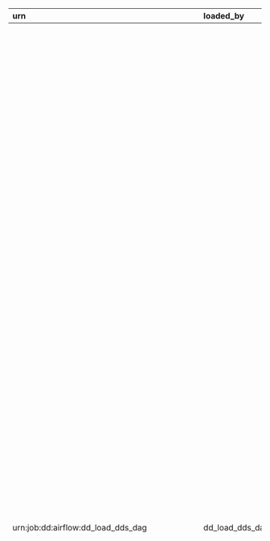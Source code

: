 | urn                                              | loaded_by       | entity_name                   | entity_type   | entity_name_short   | info                                                                      | search_data                                                                    | codes                                                                                                                                                                                                                                                                                                                                                                                                                                                                                                                                                                                                                                                                                                                                                                                                                                                                                                                                                                                                                                                                                                                                                                                                                                                                                                                                                                                                                                                                                                                                                                                                                                                                                                                                                                                                                                                                                                                                                                                                                                                                                                                                                                                                                                                                                                                                                                                                                                                                                                                                                                                                                                                                                                                                                                                                                                                                                                                                                                                                                                                                                                                                                                                                                                                                                                                                                                                                                                                                                                                                                                                                                                                                                                                                                                                                                                                                                                                                                                                                                                                                                                                                                                                                                                                                                                                                                                                                                                                                                                                                                                                                                                                                                                                                                                                                                                                                                                                                                                                                                                                                                                                                                                                                                                                                                                                                                                                                                                                                                                                                                                                                                                                                                                                                                                                                                                                                                                                                                                                                                                                                                                                                                                                                                                                                                                                                                                                                                                                                                                                                                                                                                                                                                                                                                                                                                                                                                                                                                                                                                                                                                                                                                                                                                                                                                                                                                                                                                                                                                                                                                                                                                                                                                                                                                                                                                                                                                                                                                                                                                                                                                                                                                                                                                                                                                                                                                                                                                                                                                                                                                                                                                                                                                                                                                                                                                                                                                                                                                                                                                                                                                                                                                                                                                                                                                                                                                                                                                                                                                                                                                                                                                                                                                                                                                                                                                                                                                                                                                                                                                                                                                                                                                                                                                                                                                                                                                                                                                                                                                                                                                                                                                                                                                                                                                                                                                                                                                                                                                                                                                                                                                                                                                                                                                                                                                                                                                                                                                                                                                                                                                                                                                                                                                                                                                                                                                                                                                                                                                                                                                                                                                                                                                                                                                                                                                                                                                                                                                                                                                                                                                                                                                                                                                                                                                                                                                                                                                                                                                                                                                                                                                                                                                                                                                                                                                                                                                                                                                                                                                                                                                                                                                                                                                                                                                                                                                                                                                                                                                                                                                                                                                                                                                                                                                                                                                                                                                                                                                                                                                                                                                                                                                                                                                                                                                                                                                                                                                                                                                                                                                                                                                                                                                                                                                                                                                                                                                                                                                                                                                                                                                                                                                                                                                                                                                                                                                                                                                                                                                                                                                                                                                                                                                                                                                                                                                                                                                                                                                                                                                                                                                                                                                                                                                                                                                                                                                                                                                                                                                                                                                                                                                                                                                                                                                                                                                                                                                                                                                                                                                                                                                                                                                                                                                                                                                                                                                                                                                                                                                                                                                                                                                                                                                                                                                                                                                                                                                                                                                                                                                                                                                                                                                                                                                                                                                                                                                                                                                                                                                                                                                                                                                                                                                                                                                                                                                                                                                                                                                                                                                                                                                                                                                                                                                                                                                                                                                                                                                                                                                   | grid   | json_data                                                                                                                                                                                                                                                                                                                                                                                                                                                                                                                                                                                                                                                                                                                                                                                                                                                                                                                                                                                                                                                                                                                                                                                                                                                                                                                                                                                                         | json_system                                                       | json_data_ui   | htmls   | links   | notifications   | tables   | tags   |
|:-------------------------------------------------|:----------------|:------------------------------|:--------------|:--------------------|:--------------------------------------------------------------------------|:-------------------------------------------------------------------------------|:--------------------------------------------------------------------------------------------------------------------------------------------------------------------------------------------------------------------------------------------------------------------------------------------------------------------------------------------------------------------------------------------------------------------------------------------------------------------------------------------------------------------------------------------------------------------------------------------------------------------------------------------------------------------------------------------------------------------------------------------------------------------------------------------------------------------------------------------------------------------------------------------------------------------------------------------------------------------------------------------------------------------------------------------------------------------------------------------------------------------------------------------------------------------------------------------------------------------------------------------------------------------------------------------------------------------------------------------------------------------------------------------------------------------------------------------------------------------------------------------------------------------------------------------------------------------------------------------------------------------------------------------------------------------------------------------------------------------------------------------------------------------------------------------------------------------------------------------------------------------------------------------------------------------------------------------------------------------------------------------------------------------------------------------------------------------------------------------------------------------------------------------------------------------------------------------------------------------------------------------------------------------------------------------------------------------------------------------------------------------------------------------------------------------------------------------------------------------------------------------------------------------------------------------------------------------------------------------------------------------------------------------------------------------------------------------------------------------------------------------------------------------------------------------------------------------------------------------------------------------------------------------------------------------------------------------------------------------------------------------------------------------------------------------------------------------------------------------------------------------------------------------------------------------------------------------------------------------------------------------------------------------------------------------------------------------------------------------------------------------------------------------------------------------------------------------------------------------------------------------------------------------------------------------------------------------------------------------------------------------------------------------------------------------------------------------------------------------------------------------------------------------------------------------------------------------------------------------------------------------------------------------------------------------------------------------------------------------------------------------------------------------------------------------------------------------------------------------------------------------------------------------------------------------------------------------------------------------------------------------------------------------------------------------------------------------------------------------------------------------------------------------------------------------------------------------------------------------------------------------------------------------------------------------------------------------------------------------------------------------------------------------------------------------------------------------------------------------------------------------------------------------------------------------------------------------------------------------------------------------------------------------------------------------------------------------------------------------------------------------------------------------------------------------------------------------------------------------------------------------------------------------------------------------------------------------------------------------------------------------------------------------------------------------------------------------------------------------------------------------------------------------------------------------------------------------------------------------------------------------------------------------------------------------------------------------------------------------------------------------------------------------------------------------------------------------------------------------------------------------------------------------------------------------------------------------------------------------------------------------------------------------------------------------------------------------------------------------------------------------------------------------------------------------------------------------------------------------------------------------------------------------------------------------------------------------------------------------------------------------------------------------------------------------------------------------------------------------------------------------------------------------------------------------------------------------------------------------------------------------------------------------------------------------------------------------------------------------------------------------------------------------------------------------------------------------------------------------------------------------------------------------------------------------------------------------------------------------------------------------------------------------------------------------------------------------------------------------------------------------------------------------------------------------------------------------------------------------------------------------------------------------------------------------------------------------------------------------------------------------------------------------------------------------------------------------------------------------------------------------------------------------------------------------------------------------------------------------------------------------------------------------------------------------------------------------------------------------------------------------------------------------------------------------------------------------------------------------------------------------------------------------------------------------------------------------------------------------------------------------------------------------------------------------------------------------------------------------------------------------------------------------------------------------------------------------------------------------------------------------------------------------------------------------------------------------------------------------------------------------------------------------------------------------------------------------------------------------------------------------------------------------------------------------------------------------------------------------------------------------------------------------------------------------------------------------------------------------------------------------------------------------------------------------------------------------------------------------------------------------------------------------------------------------------------------------------------------------------------------------------------------------------------------------------------------------------------------------------------------------------------------------------------------------------------------------------------------------------------------------------------------------------------------------------------------------------------------------------------------------------------------------------------------------------------------------------------------------------------------------------------------------------------------------------------------------------------------------------------------------------------------------------------------------------------------------------------------------------------------------------------------------------------------------------------------------------------------------------------------------------------------------------------------------------------------------------------------------------------------------------------------------------------------------------------------------------------------------------------------------------------------------------------------------------------------------------------------------------------------------------------------------------------------------------------------------------------------------------------------------------------------------------------------------------------------------------------------------------------------------------------------------------------------------------------------------------------------------------------------------------------------------------------------------------------------------------------------------------------------------------------------------------------------------------------------------------------------------------------------------------------------------------------------------------------------------------------------------------------------------------------------------------------------------------------------------------------------------------------------------------------------------------------------------------------------------------------------------------------------------------------------------------------------------------------------------------------------------------------------------------------------------------------------------------------------------------------------------------------------------------------------------------------------------------------------------------------------------------------------------------------------------------------------------------------------------------------------------------------------------------------------------------------------------------------------------------------------------------------------------------------------------------------------------------------------------------------------------------------------------------------------------------------------------------------------------------------------------------------------------------------------------------------------------------------------------------------------------------------------------------------------------------------------------------------------------------------------------------------------------------------------------------------------------------------------------------------------------------------------------------------------------------------------------------------------------------------------------------------------------------------------------------------------------------------------------------------------------------------------------------------------------------------------------------------------------------------------------------------------------------------------------------------------------------------------------------------------------------------------------------------------------------------------------------------------------------------------------------------------------------------------------------------------------------------------------------------------------------------------------------------------------------------------------------------------------------------------------------------------------------------------------------------------------------------------------------------------------------------------------------------------------------------------------------------------------------------------------------------------------------------------------------------------------------------------------------------------------------------------------------------------------------------------------------------------------------------------------------------------------------------------------------------------------------------------------------------------------------------------------------------------------------------------------------------------------------------------------------------------------------------------------------------------------------------------------------------------------------------------------------------------------------------------------------------------------------------------------------------------------------------------------------------------------------------------------------------------------------------------------------------------------------------------------------------------------------------------------------------------------------------------------------------------------------------------------------------------------------------------------------------------------------------------------------------------------------------------------------------------------------------------------------------------------------------------------------------------------------------------------------------------------------------------------------------------------------------------------------------------------------------------------------------------------------------------------------------------------------------------------------------------------------------------------------------------------------------------------------------------------------------------------------------------------------------------------------------------------------------------------------------------------------------------------------------------------------------------------------------------------------------------------------------------------------------------------------------------------------------------------------------------------------------------------------------------------------------------------------------------------------------------------------------------------------------------------------------------------------------------------------------------------------------------------------------------------------------------------------------------------------------------------------------------------------------------------------------------------------------------------------------------------------------------------------------------------------------------------------------------------------------------------------------------------------------------------------------------------------------------------------------------------------------------------------------------------------------------------------------------------------------------------------------------------------------------------------------------------------------------------------------------------------------------------------------------------------------------------------------------------------------------------------------------------------------------------------------------------------------------------------------------------------------------------------------------------------------------------------------------------------------------------------------------------------------------------------------------------------------------------------------------------------------------------------------------------------------------------------------------------------------------------------------------------------------------------------------------------------------------------------------------------------------------------------------------------------------------------------------------------------------------------------------------------------------------------------------------------------------------------------------------------------------------------------------------------------------------------------------------------------------------------------------------------------------------------------------------------------------------------------------------------------------------------------------------------------------------------------------------------------------------------------------------------------------------------------------------------------------------------------------------------------------------------------------------------------------------------------------------------------------------------------------------------------------------------------------------------------------------------------------------------------------------------------------------------------------------------------------------------------------------------------------------------------------------------------------------------------------------------------------------------------------------------------------------------------------------------------------------------------------------------------------------------------------------------------------------------------------------------------------------------------------------------------------------------------------------------------------------------------------------------------------------------------------------------------------------------------------------------------------------------------------------------------------------------------------------------------------------------------------------------------------------------------------------------------------------------------------------------------------------------------------------------------------------------------------------------------------------------------------------------------------------------------------------------------------------------------------------------------------------------------------------------------------------------------------------------------------------------------------------------------------------------------------------------------------------------------------------------------------------------------------------------------------------------------------|:-------|:------------------------------------------------------------------------------------------------------------------------------------------------------------------------------------------------------------------------------------------------------------------------------------------------------------------------------------------------------------------------------------------------------------------------------------------------------------------------------------------------------------------------------------------------------------------------------------------------------------------------------------------------------------------------------------------------------------------------------------------------------------------------------------------------------------------------------------------------------------------------------------------------------------------------------------------------------------------------------------------------------------------------------------------------------------------------------------------------------------------------------------------------------------------------------------------------------------------------------------------------------------------------------------------------------------------------------------------------------------------------------------------------------------------|:------------------------------------------------------------------|:---------------|:--------|:--------|:----------------|:---------|:-------|
| urn:job:dd:airflow:dd_load_dds_dag               | dd_load_dds_dag | dd_load_dds_dag               | JOB           |                     | Loading meta information from dag to data detective entity                | urn:job:dd:airflow:dd_load_dds_dag dd_load_dds_dag                             | [{'data': 'description: Loading meta information from dag to data detective entity\nschedule_interval: 18 03 * * *\ntags:\n  - dds\ndefault_args:\n  owner: airflow\n  result_type: pickle\n  retries: 1\n  work_conn_id: s3work\n  work_type: s3\nfactory: Python\n', 'header': 'DAG main meta.yaml', 'opened': '1', 'language': 'yaml'}, {'data': 'from pathlib import Path\n\nfrom airflow.models import DagBag\nfrom pandas import DataFrame\nimport petl\n\nfrom data_detective_airflow.dag_generator import TDag\nfrom data_detective_airflow.operators import PgSingleTargetLoader, PyTransform\n\nfrom common.builders import JsonSystemBuilder, CodeBuilder\nfrom common.utilities.entity_enums import (\n    ENTITY_CORE_FIELDS, RELATION_CORE_FIELDS,\n    EntityTypes, EntityFields,\n    RelationTypes, RelationFields,\n)\nfrom common.urn import get_etl_job, get_tree_node\nfrom common.utilities.search_enums import SystemForSearch, TypeForSearch\n\n\ndef _get_file_content(filename: Path) -> str:\n    """Read file contents from Path\n\n    :param filename: Path style file_name\n    :return: contents of file in text mode\n    """\n    with filename.open(mode=\'r+t\', encoding=\'utf-8\') as file:\n        return file.read()\n\n\ndef _get_code_files(path: str, code_type: str, exclude_files: list = None) -> list[dict]:\n    """Get contents of DAG code files\n\n    :param path: str name of absolute path to get code files\n    :param code_type: str suffix for code files (like *.py, *.sql, *.yaml)\n    :param exclude_files: list of relative path to exclude files\n    :return: list of dict [{\'name\': \'relative path to file name\n                            \'type\': \'suffix from code_type\'\n                            \'data\': \'contents of file in text mode\':}]\n    """\n    pathname = Path(path)\n    if not exclude_files:\n        exclude_files = []\n\n    result = [{\'name\': str(code_file.relative_to(pathname)),\n               \'type\': code_type,\n               \'data\': _get_file_content(code_file)}\n              for code_file in pathname.glob(f\'**/*.{code_type}\')\n              if code_file not in [pathname / ex_file for ex_file in exclude_files]]\n\n    return result\n\n\ndef get_list_of_dags(_context: dict) -> tuple[tuple]:\n    """Get list of dags from airflow.models DagBag\n\n    :param _context: airflow DAG task run context\n    :return: tuple_of_tuples dags metadata (\'dag_id\', \'dag_dir\', \'factory\', \'schedule_interval\', \'description\',\n                                            \'default_args\', \'tags\', \'tasks\')\n    """\n    dag_info = [\'dag_id\', \'dag_dir\', \'factory\', \'schedule_interval\', \'description\', \'default_args\', \'tags\']\n\n    dag_list = [dag_info + [\'tasks\']] + [\n        ([getattr(dag, info, None) for info in dag_info] + [[task.task_id for task in dag.tasks]])\n        for dag in DagBag().dags.values()\n    ]\n\n    return petl.wrap(dag_list).tupleoftuples()\n\n\ndef add_code_files_to_dags(_context: dict, dags: tuple[tuple]) -> tuple[tuple]:\n    """Add code file contents to dags info\n\n    :param _context: airflow DAG task run context\n    :param dags: tuple_of_tuples dags metadata (\'dag_id\', \'dag_dir\', \'factory\', \'schedule_interval\', \'description\',\n                                                \'default_args\', \'tags\', \'tasks\')\n    :return: dags + (\'meta_yaml\', \'yaml_files\', \'py_files\', \'sql_files\')\n    """\n    result = (petl.wrap(dags)\n              .addfield(\'meta_yaml\', lambda row: _get_file_content(Path(row[\'dag_dir\']) / \'meta.yaml\'))\n              .addfield(\'yaml_files\', lambda row: _get_code_files(row[\'dag_dir\'], \'yaml\', exclude_files=[\'meta.yaml\']))\n              .addfield(\'py_files\', lambda row: _get_code_files(row[\'dag_dir\'], \'py\'))\n              .addfield(\'sql_files\', lambda row: _get_code_files(row[\'dag_dir\'], \'sql\'))\n              )\n\n    return result.tupleoftuples()\n\n\ndef transform_dag_to_entity(_context: dict, dags: tuple[tuple]) -> DataFrame:\n    """Transform DAGs metadata to dds entity table format\n\n    :param _context: airflow DAG task run context\n    :param dags: dags metadata (\'dag_id\', \'dag_dir\', \'factory\', \'schedule_interval\', \'description\',\n                                \'default_args\', \'tags\', \'tasks\', \'meta_yaml\', \'yaml_files\', \'py_files\', \'sql_files\')\n    :return: [ENTITY_CORE_FIELDS] + [EntityFields.JSON_SYSTEM, EntityFields.INFO, EntityFields.CODES]\n    """\n    json_system_builder = JsonSystemBuilder(\n        system_for_search=SystemForSearch.DATA_DETECTIVE.name,\n        type_for_search=TypeForSearch.JOB.name,\n    )\n\n    meta_yaml_code_builder = CodeBuilder(header=\'DAG main meta.yaml\', opened=True, language=\'yaml\')\n    dag_code_builder = CodeBuilder(opened=False)\n\n    result = (petl.wrap(dags)\n              .addfield(EntityFields.URN, lambda row: get_etl_job(\'dd\', \'airflow\', row[\'dag_id\']))\n              .addfield(EntityFields.ENTITY_NAME, lambda row: row[\'dag_id\'])\n              .addfield(EntityFields.ENTITY_NAME_SHORT, None)\n              .addfield(EntityFields.ENTITY_TYPE, EntityTypes.JOB)\n              .addfield(EntityFields.JSON_SYSTEM, json_system_builder())\n              .addfield(EntityFields.SEARCH_DATA,\n                        lambda row: f"{row[EntityFields.URN]} {row[EntityFields.ENTITY_NAME]}")\n              .addfield(EntityFields.JSON_DATA, lambda row: dict(factory=row[\'factory\'],\n                                                                 default_args=row[\'default_args\'],\n                                                                 schedule_interval=row[\'schedule_interval\'],\n                                                                 tasks=row[\'tasks\'],\n                                                                 meta_yaml=row[\'meta_yaml\'],\n                                                                 tags=row[\'tags\']))\n              .addfield(EntityFields.CODES,\n                        lambda row: (\n                            [meta_yaml_code_builder(data=row[\'meta_yaml\'])] +\n                            [dag_code_builder(header=code[\'name\'], language=code[\'type\'], data=code[\'data\'])\n                             for code in row[\'yaml_files\']] +\n                            [dag_code_builder(header=code[\'name\'], language=code[\'type\'], data=code[\'data\'])\n                             for code in row[\'py_files\']] +\n                            [dag_code_builder(header=code[\'name\'], language=code[\'type\'], data=code[\'data\'])\n                             for code in row[\'sql_files\']]\n                        )\n                        )\n              .rename(\'description\', EntityFields.INFO)\n              .rename(\'tags\', EntityFields.TAGS)\n              # TAGS removed because of bag in dd-airflow JSON_FIELDS, need to add after dd-airflow release\n              .cut(list(ENTITY_CORE_FIELDS) + [EntityFields.JSON_SYSTEM, EntityFields.INFO, EntityFields.CODES])\n              .distinct(key=EntityFields.URN)\n              )\n\n    return result.todataframe()\n\n\ndef link_root_node_to_dag(_context: dict, dags: DataFrame) -> DataFrame:\n    """Link dags to root tree node urn:tree_node:root:etl_dags\n\n    :param _context: airflow DAG task run context\n    :param dags: [ENTITY_CORE_FIELDS] + [EntityFields.JSON_SYSTEM, EntityFields.INFO, EntityFields.CODES]]\n    :return: DataFrame RELATION_CORE_FIELDS\n    """\n    result = (petl.fromdataframe(dags)\n              .cut([EntityFields.URN])\n              .addfield(RelationFields.SOURCE, lambda row: get_tree_node([\'ETL DAGS\']))\n              .rename(EntityFields.URN, RelationFields.DESTINATION)\n              .addfield(RelationFields.TYPE, RelationTypes.Contains)\n              .addfield(RelationFields.ATTRIBUTE, None)\n              .cut(list(RELATION_CORE_FIELDS))\n              .distinct()\n              )\n    return result.todataframe()\n\n\ndef fill_dag(t_dag: TDag):\n\n    PyTransform(\n        task_id=\'get_list_of_dags\',\n        description=\'Get list of DAGs from airflow DagBag\',\n        transformer_callable=get_list_of_dags,\n        dag=t_dag,\n    )\n\n    PyTransform(\n        task_id=\'add_code_files_to_dags\',\n        description=\'Add code file contents to dags info\',\n        source=[\'get_list_of_dags\'],\n        transformer_callable=add_code_files_to_dags,\n        dag=t_dag,\n    )\n\n    PyTransform(\n        task_id=\'transform_dag_to_entity\',\n        description=\'Transform dags metadata to dds.entity\',\n        source=[\'add_code_files_to_dags\'],\n        transformer_callable=transform_dag_to_entity,\n        dag=t_dag,\n    )\n\n    PyTransform(\n        task_id=\'link_root_node_to_dag\',\n        description=\'Link dags to root tree node\',\n        transformer_callable=link_root_node_to_dag,\n        source=[\'transform_dag_to_entity\'],\n        dag=t_dag\n    )\n\n    PgSingleTargetLoader.upload_dds_entity(dag=t_dag, sources=[\'transform_dag_to_entity\'])\n    PgSingleTargetLoader.upload_dds_relation(dag=t_dag, sources=[\'link_root_node_to_dag\'])\n', 'header': 'code/code.py', 'opened': '0', 'language': 'py'}]                                                                                                                                                                                                                                                                                                                                                                                                                                                                                                                                                                                                                                                                                                                                                                                                                                                                                                                                                                                                                                                                                                                                                                                                                                                                                                                                                                                                                                                                                                                                                                                                                                                                                                                                                                                                                                                                                                                                                                                                                                                                                                                                                                                                                                                                                                                                                                                                                                                                                                                                                                                                                                                                                                                                                                                                                                                                                                                                                                                                                                                                                                                                                                                                                                                                                                                                                                                                                                                                                                                                                                                                                                                                                                                                                                                                                                                                                                                                                                                                                                                                                                                                                                                                                                                                                                                                                                                                                                                                                                                                                                                                                                                                                                                                                                                                                                                                                                                                                                                                                                                                                                                                                                                                                                                                                                                                                                                                                                                                                                                                                                                                                                                                                                                                                                                                                                                                                                                                                                                                                                                                                                                                                                                                                                                                                                                                                                                                                                                                                                                                                                                                                                                                                                                                                                                                                                                                                                                                                                                                                                                                                                                                                                                                                                                                                                                                                                                                                                                                                                                                                                                                                                                                                                                                                                                                                                                                                                                                                                                                                                                                                                                                                                                                                                                                                                                                                                                                                                                                                                                                                                                                                                                                                                                                                                                                                                                                                                                                                                                                                                                                                                                                                                                                                                                                                                                                                                                                                                                                                                                                                                                                                                                                                                                                                                                                                                                                                                                                                                                                                                                                                                                                                                                                                                                                                                                                     |        | {'tags': ['dds'], 'tasks': ['get_list_of_dags', 'add_code_files_to_dags', 'transform_dag_to_entity', 'link_root_node_to_dag', 'upload_dds_entity', 'upload_dds_relation'], 'factory': 'Python', 'meta_yaml': 'description: Loading meta information from dag to data detective entity\nschedule_interval: 18 03 * * *\ntags:\n  - dds\ndefault_args:\n  owner: airflow\n  result_type: pickle\n  retries: 1\n  work_conn_id: s3work\n  work_type: s3\nfactory: Python\n', 'default_args': {'owner': 'airflow', 'retries': 1, 'work_type': 's3', 'result_type': 'pickle', 'work_conn_id': 's3work'}, 'schedule_interval': '18 03 * * *'}                                                                                                                                                                                                                                                                                                                                                                                                                                                                                                                                                                                                                                                                                                                                                                           | {'type_for_search': 'Job', 'system_for_search': 'Data Detective'} |                |         |         |                 |          |        |
| urn:job:dd:airflow:dd_load_dds_pg                | dd_load_dds_dag | dd_load_dds_pg                | JOB           |                     | Loading meta information from postgres database                           | urn:job:dd:airflow:dd_load_dds_pg dd_load_dds_pg                               | [{'data': 'description: Loading meta information from postgres database\nschedule_interval: 13 03 * * *\ntags:\n  - dds\ndefault_args:\n  owner: airflow\n  result_type: pickle\n  retries: 1\n  work_conn_id: s3work\n  work_type: s3\nfactory: Python\n', 'header': 'DAG main meta.yaml', 'opened': '1', 'language': 'yaml'}, {'data': 'from pandas import DataFrame\nimport petl\n\nfrom data_detective_airflow.constants import PG_CONN_ID\nfrom data_detective_airflow.dag_generator import TDag\nfrom data_detective_airflow.operators import DBDump, PgSingleTargetLoader, PyTransform\nfrom data_detective_airflow.utils.petl_utils import appender_petl2pandas\n\nfrom common.builders import JsonSystemBuilder, TableInfoBuilder, TableInfoDescriptionType\nfrom common.urn import get_tree_node, get_schema, get_table, get_column\nfrom common.utils import get_readable_size_bytes\nfrom common.utilities.entity_enums import (\n    ENTITY_CORE_FIELDS, RELATION_CORE_FIELDS,\n    EntityTypes, EntityFields,\n    RelationTypes, RelationFields\n)\nfrom common.utilities.search_enums import CardType, SystemForSearch, TypeForSearch\n\n\ndef transform_schema_to_entity(_context: dict, schemas: DataFrame) -> tuple[tuple]:\n    """Transform schema metadata to dds entity table format\n    :param _context: airflow DAG task run context\n    :param schemas: Dataframe[\'schema_name\', \'schema_owner\', \'schema_acl\', \'schema_description\']\n    :return: petl.tables(ENTITY_CORE_FIELDS + EntityFields.TABLES, EntityFields.JSON_SYSTEM, EntityFields.INFO)\n    """\n    json_system_builder = JsonSystemBuilder(\n        system_for_search=SystemForSearch.POSTGRES.name,\n        type_for_search=TypeForSearch.SCHEMA.name,\n        card_type=CardType.SCHEMA.name,\n    )\n\n    schema_table_info_description = TableInfoDescriptionType(\n        keys={\n            \'schema_owner\': \'Owner\',\n            \'schema_acl\': \'Access privileges\',\n        },\n        header=\'General\',\n        display_headers=\'0\',\n        orientation=\'vertical\'\n    )\n    schema_table_info_builder = TableInfoBuilder(schema_table_info_description)\n\n    result = (petl.fromdataframe(schemas)\n              .addfield(EntityFields.ENTITY_TYPE, EntityTypes.SCHEMA)\n              .addfield(EntityFields.ENTITY_NAME, lambda row: row[\'schema_name\'])\n              .addfield(EntityFields.ENTITY_NAME_SHORT, None)\n              .addfield(EntityFields.URN,\n                        lambda row: get_schema(\'postgres\', \'pg\', \'airflow\', row[EntityFields.ENTITY_NAME]))\n              .rename(\'schema_description\', EntityFields.INFO)\n              .addfield(EntityFields.JSON_DATA,\n                        lambda row: dict(schema_owner=row[\'schema_owner\'], schema_acl=row[\'schema_acl\']))\n              .addfield(EntityFields.TABLES, lambda row: [schema_table_info_builder(row)])\n              .addfield(EntityFields.JSON_SYSTEM, json_system_builder())\n              .addfield(EntityFields.SEARCH_DATA,\n                        lambda row: f"{row[EntityFields.URN]} {row[EntityFields.ENTITY_NAME]}")\n              .cut(list(ENTITY_CORE_FIELDS)\n                   + [EntityFields.TABLES, EntityFields.JSON_SYSTEM, EntityFields.INFO])\n              .distinct(key=EntityFields.URN)\n              )\n    return result.tupleoftuples()\n\n\ndef transform_table_to_entity(_context: dict, tables: DataFrame) -> tuple[tuple]:\n    """Transform tables metadata to dds entity table format\n    :param _context: airflow DAG task run context\n    :param tables: Dataframe[\'schema_name\', \'table_name\', \'table_owner\', \'estimated_rows\',\n                             \'table_size\', \'full_table_size\', \'index_json\']\n    :return: petl.tables(ENTITY_CORE_FIELDS + EntityFields.TABLES, EntityFields.JSON_SYSTEM)\n    """\n    json_system_builder = JsonSystemBuilder(\n        system_for_search=SystemForSearch.POSTGRES.name,\n        type_for_search=TypeForSearch.TABLE.name,\n        card_type=CardType.TABLE.name,\n    )\n\n    table_size_description = TableInfoDescriptionType(\n        keys={\n            \'table_owner\': \'Owner\',\n            \'estimated_rows\': \'Rows\',\n            \'table_size\': \'Data size\',\n            \'full_table_size\': \'Total relation size\',\n        },\n        header=\'General\',\n        display_headers=\'0\',\n        orientation=\'vertical\',\n        serializers={\n            \'table_size\': get_readable_size_bytes,\n            \'full_table_size\': get_readable_size_bytes,\n        },\n    )\n    table_size_builder = TableInfoBuilder(table_size_description)\n\n    table_index_description = TableInfoDescriptionType(\n        keys={\n            \'name\': \'Name\',\n            \'ddl\': \'Definitions\',\n        },\n        header=\'Table indexes\',\n        display_headers=\'1\',\n        orientation=\'horizontal\'\n    )\n    table_index_builder = TableInfoBuilder(table_index_description)\n\n    table_rights_description = TableInfoDescriptionType(\n        keys={\n            \'grantee\': \'Account name\',\n            \'rights\': \'Enable privilege\',\n        },\n        header=\'Table rights\',\n        display_headers=\'1\',\n        orientation=\'horizontal\'\n    )\n    table_rights_builder = TableInfoBuilder(table_rights_description)\n\n    result = (petl.fromdataframe(tables)\n              .addfield(EntityFields.URN,\n                        lambda row: get_table(\'postgres\', \'pg\', \'airflow\', row[\'schema_name\'], row[\'table_name\']))\n              .addfield(EntityFields.ENTITY_NAME, lambda row: f"{row[\'schema_name\']}.{row[\'table_name\']}")\n              .rename(\'table_name\', EntityFields.ENTITY_NAME_SHORT)\n              .addfield(EntityFields.ENTITY_TYPE, EntityTypes.TABLE)\n              .addfield(EntityFields.SEARCH_DATA,\n                        lambda row: f"{row[EntityFields.URN]} {row[EntityFields.ENTITY_NAME]}")\n              .addfield(EntityFields.JSON_SYSTEM, json_system_builder())\n              .addfield(EntityFields.JSON_DATA,\n                        lambda row: dict(estimated_rows=row[\'estimated_rows\'],\n                                         table_size=row[\'table_size\'],\n                                         full_table_size=row[\'full_table_size\'],\n                                         index_json=row[\'index_json\'],\n                                         table_rights=row[\'table_rights\']))\n              .addfield(EntityFields.TABLES, lambda row: [table_size_builder(row),\n                                                          table_index_builder(row[\'index_json\'] or {}),\n                                                          table_rights_builder(row[\'table_rights\'] or {})])\n              .cut(list(ENTITY_CORE_FIELDS) + [EntityFields.TABLES, EntityFields.JSON_SYSTEM])\n              .distinct(key=EntityFields.URN)\n              )\n    return result.tupleoftuples()\n\n\ndef transform_column_to_entity(_context: dict, columns: DataFrame) -> tuple[tuple]:\n    """Transform tables metadata to dds entity table format\n    :param _context: airflow DAG task run context\n    :param columns: Dataframe[\'schema_name\', \'table_name\', \'column_name\', \'column_type\', \'ordinal_position\']\n    :return: petl.tables(ENTITY_CORE_FIELDS + EntityFields.TABLES, EntityFields.JSON_SYSTEM)\n    """\n    json_system_builder = JsonSystemBuilder(\n        system_for_search=SystemForSearch.POSTGRES.name,\n        type_for_search=TypeForSearch.COLUMN.name,\n    )\n\n    column_table_info_description = TableInfoDescriptionType(\n        keys={\n            \'column_type\': \'Type\',\n            \'ordinal_position\': \'Position\',\n        },\n        header=\'General\',\n        display_headers=\'0\',\n        orientation=\'vertical\'\n    )\n    column_table_info_builder = TableInfoBuilder(column_table_info_description)\n\n    result = (petl.fromdataframe(columns)\n              .addfield(EntityFields.URN,\n                        lambda row: get_column(\'postgres\', \'pg\', \'airflow\',\n                                               row[\'schema_name\'], row[\'table_name\'], row[\'column_name\']))\n              .addfield(EntityFields.ENTITY_NAME,\n                        lambda row: f"{row[\'schema_name\']}.{row[\'table_name\']}.{row[\'column_name\']}")\n              .addfield(EntityFields.ENTITY_NAME_SHORT, lambda row: row[\'column_name\'])\n              .addfield(EntityFields.ENTITY_TYPE, EntityTypes.COLUMN)\n              .addfield(EntityFields.SEARCH_DATA,\n                        lambda row: f"{row[EntityFields.URN]} {row[EntityFields.ENTITY_NAME]}")\n              .addfield(EntityFields.JSON_DATA,\n                        lambda row: dict(ordinal_position=row[\'ordinal_position\'], column_type=row[\'column_type\']))\n              .addfield(EntityFields.JSON_SYSTEM, json_system_builder())\n              .addfield(EntityFields.TABLES, lambda row: [column_table_info_builder(row)])\n              .cut(list(ENTITY_CORE_FIELDS) + [EntityFields.TABLES, EntityFields.JSON_SYSTEM])\n              .distinct(key=EntityFields.URN)\n              )\n    return result.tupleoftuples()\n\n\ndef link_schema_to_table(_context: dict, tables: DataFrame) -> tuple[tuple]:\n    """Link schemas entity to tables\n    :param _context: airflow DAG task run context\n    :param tables: Dataframe[\'schema_name\', \'table_name\', \'table_owner\', \'estimated_rows\',\n                             \'table_size\', \'full_table_size\', \'index_json\']\n    :return: RELATION_CORE_FIELDS\n    """\n    result = (petl.fromdataframe(tables)\n              .addfield(RelationFields.SOURCE,\n                        lambda row: get_schema(\'postgres\', \'pg\', \'airflow\', row[\'schema_name\']))\n              .addfield(RelationFields.DESTINATION,\n                        lambda row: get_table(\'postgres\', \'pg\', \'airflow\', row[\'schema_name\'], row[\'table_name\']))\n              .addfield(RelationFields.TYPE, RelationTypes.Contains)\n              .addfield(RelationFields.ATTRIBUTE, None)\n              .cut(list(RELATION_CORE_FIELDS))\n              .distinct()\n              )\n    return result.tupleoftuples()\n\n\ndef link_table_to_column(_context: dict, columns: DataFrame) -> tuple[tuple]:\n    """Link tables entity to columns\n    :param _context: airflow DAG task run context\n    :param columns: Dataframe[\'schema_name\', \'table_name\', \'column_name\', \'column_type\', \'ordinal_position\']\n    :return: RELATION_CORE_FIELDS\n    """\n    result = (petl.fromdataframe(columns)\n              .addfield(RelationFields.SOURCE,\n                        lambda row: get_table(\'postgres\', \'pg\', \'airflow\', row[\'schema_name\'], row[\'table_name\']))\n              .addfield(RelationFields.DESTINATION,\n                        lambda row: get_column(\'postgres\', \'pg\', \'airflow\',\n                                               row[\'schema_name\'], row[\'table_name\'], row[\'column_name\']))\n              .addfield(RelationFields.TYPE, RelationTypes.Contains)\n              .addfield(RelationFields.ATTRIBUTE, None)\n              .cut(list(RELATION_CORE_FIELDS))\n              .distinct()\n              )\n    return result.tupleoftuples()\n\n\ndef link_root_node_to_schema(_context: dict, schemas: DataFrame) -> tuple[tuple]:\n    """Link schemas to root tree node urn:tree_node:root:database\n    :param _context: airflow DAG task run context\n    :param schemas: Dataframe[\'schema_name\', \'schema_owner\', \'schema_acl\', \'schema_description\']\n    :return: RELATION_CORE_FIELDS\n    """\n    result = (petl.fromdataframe(schemas)\n              .addfield(RelationFields.SOURCE, lambda row: get_tree_node([\'Database\']))\n              .addfield(RelationFields.DESTINATION,\n                        lambda row: get_schema(\'postgres\', \'pg\', \'airflow\', row[\'schema_name\']))\n              .addfield(RelationFields.TYPE, RelationTypes.Contains)\n              .addfield(RelationFields.ATTRIBUTE, None)\n              .cut(list(RELATION_CORE_FIELDS))\n              .distinct()\n              )\n    return result.tupleoftuples()\n\n\ndef fill_dag(t_dag: TDag):\n\n    DBDump(\n        task_id=\'dump_pg_schemas\',\n        description=\'Dump schemas from pg database\',\n        conn_id=PG_CONN_ID,\n        sql=\'/code/dump_schemas.sql\',\n        dag=t_dag,\n    )\n\n    DBDump(\n        task_id=\'dump_pg_tables\',\n        description=\'Dump tables from pg database\',\n        conn_id=PG_CONN_ID,\n        sql=\'/code/dump_tables.sql\',\n        dag=t_dag,\n    )\n\n    DBDump(\n        task_id=\'dump_pg_columns\',\n        description=\'Dump columns from pg database\',\n        conn_id=PG_CONN_ID,\n        sql=\'/code/dump_columns.sql\',\n        dag=t_dag,\n    )\n\n    PyTransform(\n        task_id=\'transform_schema_to_entity\',\n        description=\'Transform schemas metadata to dds.entity\',\n        source=[\'dump_pg_schemas\'],\n        transformer_callable=transform_schema_to_entity,\n        dag=t_dag,\n    )\n\n    PyTransform(\n        task_id=\'transform_table_to_entity\',\n        description=\'Transform tables metadata to dds.entity\',\n        source=[\'dump_pg_tables\'],\n        transformer_callable=transform_table_to_entity,\n        dag=t_dag,\n    )\n\n    PyTransform(\n        task_id=\'transform_column_to_entity\',\n        description=\'Transform columns metadata to dds.entity\',\n        source=[\'dump_pg_columns\'],\n        transformer_callable=transform_column_to_entity,\n        dag=t_dag,\n    )\n\n    PyTransform(\n        task_id=\'link_schema_to_table\',\n        description=\'Link schemas to tables for dds.relation\',\n        source=[\'dump_pg_tables\'],\n        transformer_callable=link_schema_to_table,\n        dag=t_dag,\n    )\n\n    PyTransform(\n        task_id=\'link_table_to_column\',\n        description=\'Link tables to columns for dds.relation\',\n        source=[\'dump_pg_columns\'],\n        transformer_callable=link_table_to_column,\n        dag=t_dag,\n    )\n\n    PyTransform(\n        task_id=\'link_root_node_to_schema\',\n        description=\'Link schemas to root tree node\',\n        transformer_callable=link_root_node_to_schema,\n        source=[\'dump_pg_schemas\'],\n        dag=t_dag\n    )\n\n    PyTransform(\n        task_id=\'append_entities\',\n        description=\'Append entities to load in entity table\',\n        source=[\'transform_schema_to_entity\',\n                \'transform_table_to_entity\',\n                \'transform_column_to_entity\'],\n        transformer_callable=appender_petl2pandas,\n        dag=t_dag,\n    )\n\n    PyTransform(\n        task_id=\'append_relations\',\n        description=\'Append relations to load in relation table\',\n        source=[\'link_root_node_to_schema\',\n                \'link_schema_to_table\',\n                \'link_table_to_column\'],\n        transformer_callable=appender_petl2pandas,\n        dag=t_dag,\n    )\n\n    PgSingleTargetLoader.upload_dds_entity(dag=t_dag, sources=[\'append_entities\'])\n    PgSingleTargetLoader.upload_dds_relation(dag=t_dag, sources=[\'append_relations\'])\n', 'header': 'code/code.py', 'opened': '0', 'language': 'py'}, {'data': "with ns as (\n    select oid, nspname\n    from pg_namespace\n    where true\n      and nspname !~ '^pg_'\n      and nspname !~ '^wrk_dd_'\n      and nspname <> 'information_schema'\n)\nselect lower(ns.nspname)                               as schema_name,\n       lower(cl.relname)                               as table_name,\n       lower(f.attname)                                as column_name,\n       pg_catalog.format_type(f.atttypid, f.atttypmod) as column_type,\n       f.attnum                                        as ordinal_position\nfrom pg_attribute f\n         inner join pg_class cl\n                    on f.attrelid = cl.oid and cl.relkind in ('r', 'p')\n         inner join ns as ns\n                    on cl.relnamespace = ns.oid\nwhere true\n  and attnum > 0\n  and f.attisdropped is false\n;\n", 'header': 'code/dump_columns.sql', 'opened': '0', 'language': 'sql'}, {'data': "select lower(ns.nspname)                                  as schema_name,\n       pg_catalog.pg_get_userbyid(ns.nspowner)            as schema_owner,\n       pg_catalog.array_to_json(ns.nspacl)                as schema_acl,\n       pg_catalog.obj_description(ns.oid, 'pg_namespace') as schema_description\nfrom pg_namespace as ns\nwhere true\n  and ns.nspname !~ '^pg_'\n  and ns.nspname !~ '^wrk_dd_'\n  and ns.nspname <> 'information_schema'\n;\n", 'header': 'code/dump_schemas.sql', 'opened': '0', 'language': 'sql'}, {'data': "with ns as (\n    select oid, nspname\n    from pg_namespace\n    where true\n      and nspname !~ '^pg_'\n      and nspname !~ '^wrk_dd_'\n      and nspname <> 'information_schema'\n),\n     ind as (\n         select schemaname as schema_name,\n                tablename  as table_name,\n                jsonb_agg(\n                        jsonb_build_object(\n                                'name', indexname,\n                                'ddl', indexdef\n                            )\n                    )      as index_json\n         from pg_indexes\n         where True\n           and schemaname !~ '^pg_'\n           and schemaname !~ '^wrk_dd_'\n         group by schemaname, tablename\n     ),\n     table_grantee as (select grantee,\n                              table_schema,\n                              table_name,\n                              array_agg(privilege_type) as rights\n                       from information_schema.role_table_grants\n                       where true\n                         and table_schema !~ '^pg_'\n                         and table_schema !~ '^wrk_dd_'\n                         and table_schema <> 'information_schema'\n                       group by table_schema, table_name, grantee\n     ),\n     table_rights as (\n         select table_schema,\n                table_name,\n                jsonb_agg(jsonb_build_object(\n                        'grantee', grantee,\n                        'rights', rights)) as table_rights\n         from table_grantee\n         group by table_schema, table_name\n     )\nselect lower(ns.nspname)                        as schema_name,\n       lower(tbl.relname)                       as table_name,\n       pg_catalog.pg_get_userbyid(tbl.relowner) as table_owner,\n       coalesce(tbl.reltuples::bigint, 0)       as estimated_rows,\n       pg_table_size(tbl.oid)                   as table_size,\n       pg_total_relation_size(tbl.oid)          as full_table_size,\n       ind.index_json                           as index_json,\n       tr.table_rights                          as table_rights\nfrom pg_class as tbl\n         inner join ns as ns on ns.oid = tbl.relnamespace\n         left join ind as ind on ind.schema_name = ns.nspname and ind.table_name = tbl.relname\n         left join table_rights as tr on tr.table_schema = ns.nspname and tr.table_name = tbl.relname\nwhere tbl.relkind in ('r', 'p')\n;\n", 'header': 'code/dump_tables.sql', 'opened': '0', 'language': 'sql'}] |        | {'tags': ['dds'], 'tasks': ['dump_pg_schemas', 'dump_pg_tables', 'dump_pg_columns', 'transform_schema_to_entity', 'transform_table_to_entity', 'transform_column_to_entity', 'link_schema_to_table', 'link_table_to_column', 'link_root_node_to_schema', 'append_entities', 'append_relations', 'upload_dds_entity', 'upload_dds_relation'], 'factory': 'Python', 'meta_yaml': 'description: Loading meta information from postgres database\nschedule_interval: 13 03 * * *\ntags:\n  - dds\ndefault_args:\n  owner: airflow\n  result_type: pickle\n  retries: 1\n  work_conn_id: s3work\n  work_type: s3\nfactory: Python\n', 'default_args': {'owner': 'airflow', 'retries': 1, 'work_type': 's3', 'result_type': 'pickle', 'work_conn_id': 's3work'}, 'schedule_interval': '13 03 * * *'}                                                                                                                                                                                                                                                                                                                                                                                                                                                                                                                                                                                                                    | {'type_for_search': 'Job', 'system_for_search': 'Data Detective'} |                |         |         |                 |          |        |
| urn:job:dd:airflow:dd_load_dds_root              | dd_load_dds_dag | dd_load_dds_root              | JOB           |                     | Loading root entities                                                     | urn:job:dd:airflow:dd_load_dds_root dd_load_dds_root                           | [{'data': "description: Loading root entities\nschedule_interval: '5 1 * * *'\ntags:\n  - tuning\ndefault_args:\n  owner: airflow\n  result_type: pickle\n  retries: 1\n  work_type: file\nfactory: YAML\ntasks:\n\n  - task_id: dump_root_nodes_entities\n    description: Generate tree nodes\n    type: data_detective_airflow.operators.PythonDump\n    python_callable: dump_root_nodes_entities\n    op_kwargs:\n      file_name: root_nodes.yaml\n\n  - task_id: dump_root_nodes_relations\n    description: Create relations between tree nodes\n    type: data_detective_airflow.operators.PythonDump\n    python_callable: dump_root_nodes_relations\n    op_kwargs:\n      file_name: root_nodes.yaml\n\n  - description: Upload to dds.entity\n    type: data_detective_airflow.operators.upload_mg_entity\n    sources:\n    - dump_root_nodes_entities\n\n  - description: Upload to dds.relations\n    type: data_detective_airflow.operators.upload_mg_relation\n    sources:\n    - dump_root_nodes_relations\n", 'header': 'DAG main meta.yaml', 'opened': '1', 'language': 'yaml'}, {'data': 'root:\n  info: The root entity\n  contains:\n\n    Documentation:\n      info: >\n        Service documentation\n\n    Database:\n      info: >\n        Metadata of schemas, tables and columns in Data Detective postgres database\n\n    ETL DAGS:\n      info: >\n        Metadata of Directed Acyclic Graph loaded metadata to Data Detective database\n\n    Data Detective:\n      info: >\n        This section contains all available information about Data Detective\n      contains:\n\n        Logical Model:\n          info: >\n            Description of tables in the Data Detective service\n\n        Physical Model:\n          info: This section contains technical information on Data Detective tables\n\n        DAGs:\n          info: This section contains information on all ETL processes in the Data Platform\n', 'header': 'etc/root_nodes.yaml', 'opened': '0', 'language': 'yaml'}, {'data': 'from io import StringIO\nfrom pathlib import Path\n\nimport yaml\nfrom pandas import DataFrame\n\nfrom common.urn import get_tree_node\nfrom common.utilities.entity_enums import EntityTypes, RelationTypes\n\n\ndef walk_relations(nodes: dict, source: tuple[str] = None) -> dict:\n    """Observe root_nodes with outputting relationships\n    :param nodes: Nested hierarchical dictionary of tree_node\n    :param source: List of parents for tree_node\n    :return: Dict\n    """\n    for key, value in nodes.items():\n        path = source + (key, ) if source and key != \'root\' else (key, )\n        if \'contains\' in value:\n            yield from walk_relations(value[\'contains\'], path)\n        yield {\'source\': source, \'destination\': path}\n\n\ndef walk_entities(nodes: dict, source: tuple[str] = None) -> dict:\n    """Observe root_nodes with listing entities and their attributes\n    :param nodes: Nested hierarchical dictionary of tree_node\n    :param source: List of parents for tree_node\n    :return: Dict\n    """\n    for key, value in nodes.items():\n        path = source + (key, ) if source and key != \'root\' else (key, )\n        if \'contains\' in value:\n            yield from walk_entities(value[\'contains\'], path)\n        res = {\'path\': path}\n        json_data = {k: v for k, v in value.items() if k != \'contains\'}\n        res.update({\'json_data\': json_data})\n        yield res\n\n\ndef dump_root_nodes_entities(context: dict, file_name: str) -> DataFrame:\n    """Get entities for tree_node from root_nodes.yaml\n    :param context: Execution context\n    :param file_name: File name\n    :return: DataFrame\n    """\n    raw = yaml.safe_load(StringIO(Path(f\'{context["dag"].etc_dir}/{file_name}\').read_text()))\n    root_nodes = DataFrame.from_dict(walk_entities(raw))\n    root_nodes[\'urn\'] = root_nodes.apply(\n        lambda row: get_tree_node(row[\'path\']),\n        axis=1\n    )\n    root_nodes[\'entity_name\'] = root_nodes[\'path\'].apply(lambda path: path[-1])\n    root_nodes[\'loaded_by\'] = context[\'dag\'].dag_id\n    root_nodes[\'entity_type\'] = EntityTypes.TREE_NODE\n    root_nodes[\'entity_name_short\'] = None\n    root_nodes[\'search_data\'] = root_nodes[\'urn\'] + \' \' + root_nodes[\'entity_name\'].str.lower()\n    return root_nodes[[\'urn\', \'entity_name\', \'loaded_by\', \'entity_type\',\n                       \'json_data\', \'entity_name_short\', \'search_data\']]\n\n\ndef dump_root_nodes_relations(context: dict, file_name: str) -> DataFrame:\n    """Get relations between tree_node from root_nodes.yaml\n    :param context: Execution context\n    :param file_name: File name\n    :return: DataFrame\n    """\n    raw = yaml.safe_load(StringIO(Path(f\'{context["dag"].etc_dir}/{file_name}\').read_text()))\n    root_nodes = DataFrame.from_dict(walk_relations(raw))\n\n    root_nodes = root_nodes[~root_nodes[\'source\'].isnull()]\n\n    root_nodes[\'source\'] = root_nodes.apply(\n        lambda row: get_tree_node(row[\'source\']),\n        axis=1\n    )\n    root_nodes[\'destination\'] = root_nodes.apply(\n        lambda row: get_tree_node(row[\'destination\']),\n        axis=1\n    )\n    root_nodes[\'type\'] = RelationTypes.Contains\n    root_nodes[\'loaded_by\'] = context[\'dag\'].dag_id\n    root_nodes[\'attribute\'] = None\n\n    return root_nodes[[\'source\', \'destination\', \'type\', \'loaded_by\', \'attribute\']]\n', 'header': 'code/code.py', 'opened': '0', 'language': 'py'}]                                                                                                                                                                                                                                                                                                                                                                                                                                                                                                                                                                                                                                                                                                                                                                                                                                                                                                                                                                                                                                                                                                                                                                                                                                                                                                                                                                                                                                                                                                                                                                                                                                                                                                                                                                                                                                                                                                                                                                                                                                                                                                                                                                                                                                                                                                                                                                                                                                                                                                                                                                                                                                                                                                                                                                                                                                                                                                                                                                                                                                                                                                                                                                                                                                                                                                                                                                                                                                                                                                                                                                                                                                                                                                                                                                                                                                                                                                                                                                                                                                                                                                                                                                                                                                                                                                                                                                                                                                                                                                                                                                                                                                                                                                                                                                                                                                                                                                                                                                                                                                                                                                                                                                                                                                                                                                                                                                                                                                                                                                                                                                                                                                                                                                                                                                                                                                                                                                                                                                                                                                                                                                                                                                                                                                                                                                                                                                                                                                                                                                                                                                                                                                                                                                                                                                                                                                                                                                                                                                                                                                                                                                                                                                                                                                                                                                                                                                                                                                                                                                                                                                                                                                                                                                                                                                                                                                                                                                                                                                                                                                                                                                                                                                                                                                                                                                                                                                                                                                                                                                                                                                                                                                                                                                                                                                                                                                                                                                                                                                                                                                                                                                                                                                                                                                                                                                                                                                                                                                                                                                                                                                                                                                                                                                                                                                                                                                                                                                                                                                                                                                                                                                                                                                                                                                                                                                                                                                                                                                                                                                                                                                                                                                                                                                                                                                                                                                                                                                                                                                                                                                                                                                                                                                                                                                                                                                                                                                                                                                                                                                                                                                                                                                                                                                                                                                                                                                                                                                                                                                                                                                                                                                                                                                                                                                                                                                                                                                                                                                                                                                                                                                                                                                                                                                                                                                                                                                                                                                                                                                                                                                                                                                                                                                                                                                                                                                                                                                                                                                                                                                                                                                                                                                                                                                                                                                                                                                                                                                                                                                                                                                                                                                                                                                                                                                                                               |        | {'tags': ['tuning'], 'tasks': ['dump_root_nodes_entities', 'dump_root_nodes_relations', 'upload_dds_entity', 'upload_dds_relation'], 'factory': 'YAML', 'meta_yaml': "description: Loading root entities\nschedule_interval: '5 1 * * *'\ntags:\n  - tuning\ndefault_args:\n  owner: airflow\n  result_type: pickle\n  retries: 1\n  work_type: file\nfactory: YAML\ntasks:\n\n  - task_id: dump_root_nodes_entities\n    description: Generate tree nodes\n    type: data_detective_airflow.operators.PythonDump\n    python_callable: dump_root_nodes_entities\n    op_kwargs:\n      file_name: root_nodes.yaml\n\n  - task_id: dump_root_nodes_relations\n    description: Create relations between tree nodes\n    type: data_detective_airflow.operators.PythonDump\n    python_callable: dump_root_nodes_relations\n    op_kwargs:\n      file_name: root_nodes.yaml\n\n  - description: Upload to dds.entity\n    type: data_detective_airflow.operators.upload_mg_entity\n    sources:\n    - dump_root_nodes_entities\n\n  - description: Upload to dds.relations\n    type: data_detective_airflow.operators.upload_mg_relation\n    sources:\n    - dump_root_nodes_relations\n", 'default_args': {'owner': 'airflow', 'retries': 1, 'work_type': 'file', 'result_type': 'pickle'}, 'schedule_interval': '5 1 * * *'}                                                                                 | {'type_for_search': 'Job', 'system_for_search': 'Data Detective'} |                |         |         |                 |          |        |
| urn:job:dd:airflow:dd_load_tuning_breadcrumb     | dd_load_dds_dag | dd_load_tuning_breadcrumb     | JOB           |                     | Loading the breadcrumb of relations from root to entity                   | urn:job:dd:airflow:dd_load_tuning_breadcrumb dd_load_tuning_breadcrumb         | [{'data': 'description: Loading the breadcrumb of relations from root to entity\nschedule_interval: 0 */2 * * *\ntags:\n  - tuning\ndefault_args:\n  owner: airflow\n  result_type: pickle\n  retries: 1\n  work_type: file\nfactory: YAML\ntasks:\n\n  - task_id: dump_relation_contains\n    description: Load relations with type Contains\n    type: data_detective_airflow.operators.DBDump\n    sql: /code/dump_relation_contains.sql\n    conn_id: pg\n\n  - task_id: transform_breadcrumb\n    description: Create transform breadcrumbs\n    type: data_detective_airflow.operators.PyTransform\n    source:\n      - dump_relation_contains\n    transformer_callable: transform_breadcrumb\n\n  - task_id: upload_tuning_breadcrumb\n    description: Upload entities to tuning.breadcrumb\n    type: data_detective_airflow.operators.PgSingleTargetLoader\n    chunk_row_number: 30000\n    source:\n      - transform_breadcrumb\n    conn_id: pg\n    table_name: tuning.breadcrumb\n    key:\n      - urn\n    filter_callable: data_detective_airflow.operators.sinks.pg_single_target_utils.filter_for_breadcrumb\n', 'header': 'DAG main meta.yaml', 'opened': '1', 'language': 'yaml'}, {'data': 'import json\n\nfrom pandas import DataFrame, concat\n\n\ndef transform_breadcrumb(_context: dict, df: DataFrame) -> DataFrame:\n    """Create transform breadcrumbs\n    :param _context: Execution context\n    :param df: [\'destination\', \'source\', \'entity_name\']\n    :return: DataFrame [\'urn\', \'breadcrumb_urn\', \'breadcrumb_entity\']\n    """\n    root = DataFrame()\n    root[\'urn\'] = df[df[\'source\'] == \'urn:tree_node:root\'][\'destination\']\n    root[\'breadcrumb_urn\'] = root[\'urn\'].apply(lambda urn: list())\n    root[\'breadcrumb_entity\'] = root[\'urn\'].apply(lambda urn: list())\n\n    result = [root]\n    layer_ind = 0\n    while not result[layer_ind].empty:\n        layer = result[layer_ind].merge(df, left_on=\'urn\', right_on=\'source\')\n        layer[\'urn\'] = layer[\'destination\']\n        layer[\'breadcrumb_urn\'] = layer[\'breadcrumb_urn\'] + layer[\'source\'].apply(lambda urn: [urn])\n        layer[\'breadcrumb_entity\'] = layer[\'breadcrumb_entity\'] + layer[\'entity_name\'].apply(lambda urn: [urn])\n        result.append(layer[[\'urn\', \'breadcrumb_urn\', \'breadcrumb_entity\']])\n        layer_ind += 1\n\n    result = concat(result, ignore_index=True)\n    result[\'breadcrumb_urn\'] = result[\'breadcrumb_urn\'].apply(json.dumps, ensure_ascii=False)\n    result[\'breadcrumb_entity\'] = result[\'breadcrumb_entity\'].apply(json.dumps, ensure_ascii=False)\n\n    return result[[\'urn\', \'breadcrumb_urn\', \'breadcrumb_entity\']].drop_duplicates(subset=\'urn\')\n', 'header': 'code/code.py', 'opened': '0', 'language': 'py'}, {'data': "SELECT r.destination                                as destination,\n       r.source                                     as source,\n       coalesce(e.entity_name_short, e.entity_name) as entity_name\nFROM dds.relation r\n         LEFT JOIN dds.entity e ON r.source = e.urn\nWHERE r.type = 'Contains';\n", 'header': 'code/dump_relation_contains.sql', 'opened': '0', 'language': 'sql'}]                                                                                                                                                                                                                                                                                                                                                                                                                                                                                                                                                                                                                                                                                                                                                                                                                                                                                                                                                                                                                                                                                                                                                                                                                                                                                                                                                                                                                                                                                                                                                                                                                                                                                                                                                                                                                                                                                                                                                                                                                                                                                                                                                                                                                                                                                                                                                                                                                                                                                                                                                                                                                                                                                                                                                                                                                                                                                                                                                                                                                                                                                                                                                                                                                                                                                                                                                                                                                                                                                                                                                                                                                                                                                                                                                                                                                                                                                                                                                                                                                                                                                                                                                                                                                                                                                                                                                                                                                                                                                                                                                                                                                                                                                                                                                                                                                                                                                                                                                                                                                                                                                                                                                                                                                                                                                                                                                                                                                                                                                                                                                                                                                                                                                                                                                                                                                                                                                                                                                                                                                                                                                                                                                                                                                                                                                                                                                                                                                                                                                                                                                                                                                                                                                                                                                                                                                                                                                                                                                                                                                                                                                                                                                                                                                                                                                                                                                                                                                                                                                                                                                                                                                                                                                                                                                                                                                                                                                                                                                                                                                                                                                                                                                                                                                                                                                                                                                                                                                                                                                                                                                                                                                                                                                                                                                                                                                                                                                                                                                                                                                                                                                                                                                                                                                                                                                                                                                                                                                                                                                                                                                                                                                                                                                                                                                                                                                                                                                                                                                                                                                                                                                                                                                                                                                                                                                                                                                                                                                                                                                                                                                                                                                                                                                                                                                                                                                                                                                                                                                                                                                                                                                                                                                                                                                                                                                                                                                                                                                                                                                                                                                                                                                                                                                                                                                                                                                                                                                                                                                                                                                                                                                                                                                                                                                                                                                                                                                                                                                                                                                                                                                                                                                                                                                                                                                                                                                                                                                                                                                                                                                                                                                                                                                                                                                                                                                                                                                                                                                                                                                                                                                                                                                                                                                                                                                                                                                                                                                                                                                                                                                                                                                                                                                                                                                                                                                                                                                                                                                                                                                                                                                                                                                                                                                                                                                                                                                                                                                                                                                                                                                                                                                                                                                                                                                                                                                                                                                                                                                                                                                                                                                                                                                                                                                                                                                                                                                                                                                                                                                                                                                                                                                                                                                                                                                                                                                                                                                                                                                                                                                                                                                                                                                                                                          |        | {'tags': ['tuning'], 'tasks': ['dump_relation_contains', 'transform_breadcrumb', 'upload_tuning_breadcrumb'], 'factory': 'YAML', 'meta_yaml': 'description: Loading the breadcrumb of relations from root to entity\nschedule_interval: 0 */2 * * *\ntags:\n  - tuning\ndefault_args:\n  owner: airflow\n  result_type: pickle\n  retries: 1\n  work_type: file\nfactory: YAML\ntasks:\n\n  - task_id: dump_relation_contains\n    description: Load relations with type Contains\n    type: data_detective_airflow.operators.DBDump\n    sql: /code/dump_relation_contains.sql\n    conn_id: pg\n\n  - task_id: transform_breadcrumb\n    description: Create transform breadcrumbs\n    type: data_detective_airflow.operators.PyTransform\n    source:\n      - dump_relation_contains\n    transformer_callable: transform_breadcrumb\n\n  - task_id: upload_tuning_breadcrumb\n    description: Upload entities to tuning.breadcrumb\n    type: data_detective_airflow.operators.PgSingleTargetLoader\n    chunk_row_number: 30000\n    source:\n      - transform_breadcrumb\n    conn_id: pg\n    table_name: tuning.breadcrumb\n    key:\n      - urn\n    filter_callable: data_detective_airflow.operators.sinks.pg_single_target_utils.filter_for_breadcrumb\n', 'default_args': {'owner': 'airflow', 'retries': 1, 'work_type': 'file', 'result_type': 'pickle'}, 'schedule_interval': '0 */2 * * *'} | {'type_for_search': 'Job', 'system_for_search': 'Data Detective'} |                |         |         |                 |          |        |
| urn:job:dd:airflow:dd_load_tuning_relations_type | dd_load_dds_dag | dd_load_tuning_relations_type | JOB           |                     | Loading entity relationship types                                         | urn:job:dd:airflow:dd_load_tuning_relations_type dd_load_tuning_relations_type | [{'data': "# Loading entity relationship types\n\ndescription: Loading entity relationship types\nschedule_interval: '5 2 * * *'\ntags:\n  - SLA3\n  - prod_dev\ndefault_args:\n  owner: airflow\n  result_type: pickle\n  retries: 1\n  work_conn_id: s3work\n  work_type: s3\nfactory: YAML\ntasks:\n\n  - task_id: dump_relations_types\n    description: Load relations types\n    type: data_detective_airflow.operators.PythonDump\n    python_callable: dump_relations_types\n    op_kwargs:\n      file_name: relations_type.md\n\n  - task_id: upload_tuning_relations_type\n    description: Upload to relations_type\n    type: data_detective_airflow.operators.PgSCD1\n    source:\n    - dump_relations_types\n    conn_id: pg\n    table_name: tuning.relations_type\n    process_deletions: true\n    key:\n      - source_type\n      - target_type\n      - relation_type\n", 'header': 'DAG main meta.yaml', 'opened': '1', 'language': 'yaml'}, {'data': 'import pandas\n\n\ndef dump_relations_types(context: dict, file_name: str) -> pandas.DataFrame:\n    """Get entities for tree_node from root_nodes.yaml\n    :param context: Execution context\n    :param file_name: File name\n    :return: DataFrame [\'source_type\', \'target_type\', \'attribute_type\', \'relation_type\',\n                        \'source_group_name\', \'target_group_name\', \'attribute_group_name\',\n                        \'loaded_by\']\n    """\n\n    data = pandas.read_csv(f"{context[\'dag\'].etc_dir}/{file_name}", sep=\'|\', skiprows=[1])\n\n    for col in data.columns.tolist():\n        data[col] = data[col].str.strip()\n\n    data = data[(data[\'source_group_name\'].str.len() > 0)\n                | (data[\'target_group_name\'].str.len() > 0)\n                | (data[\'attribute_group_name\'].str.len() > 0)]\n    data[\'loaded_by\'] = context[\'dag\'].dag_id\n\n    return data[[\'source_type\', \'target_type\', \'attribute_type\', \'relation_type\',\n                 \'source_group_name\', \'target_group_name\', \'attribute_group_name\',\n                 \'loaded_by\']]\n', 'header': 'code/code.py', 'opened': '0', 'language': 'py'}]                                                                                                                                                                                                                                                                                                                                                                                                                                                                                                                                                                                                                                                                                                                                                                                                                                                                                                                                                                                                                                                                                                                                                                                                                                                                                                                                                                                                                                                                                                                                                                                                                                                                                                                                                                                                                                                                                                                                                                                                                                                                                                                                                                                                                                                                                                                                                                                                                                                                                                                                                                                                                                                                                                                                                                                                                                                                                                                                                                                                                                                                                                                                                                                                                                                                                                                                                                                                                                                                                                                                                                                                                                                                                                                                                                                                                                                                                                                                                                                                                                                                                                                                                                                                                                                                                                                                                                                                                                                                                                                                                                                                                                                                                                                                                                                                                                                                                                                                                                                                                                                                                                                                                                                                                                                                                                                                                                                                                                                                                                                                                                                                                                                                                                                                                                                                                                                                                                                                                                                                                                                                                                                                                                                                                                                                                                                                                                                                                                                                                                                                                                                                                                                                                                                                                                                                                                                                                                                                                                                                                                                                                                                                                                                                                                                                                                                                                                                                                                                                                                                                                                                                                                                                                                                                                                                                                                                                                                                                                                                                                                                                                                                                                                                                                                                                                                                                                                                                                                                                                                                                                                                                                                                                                                                                                                                                                                                                                                                                                                                                                                                                                                                                                                                                                                                                                                                                                                                                                                                                                                                                                                                                                                                                                                                                                                                                                                                                                                                                                                                                                                                                                                                                                                                                                                                                                                                                                                                                                                                                                                                                                                                                                                                                                                                                                                                                                                                                                                                                                                                                                                                                                                                                                                                                                                                                                                                                                                                                                                                                                                                                                                                                                                                                                                                                                                                                                                                                                                                                                                                                                                                                                                                                                                                                                                                                                                                                                                                                                                                                                                                                                                                                                                                                                                                                                                                                                                                                                                                                                                                                                                                                                                                                                                                                                                                                                                                                                                                                                                                                                                                                                                                                                                                                                                                                                                                                                                                                                                                                                                                                                                                                                                                                                                                                                                                                                                                                                                                                                                                                                                                                                                                                                                                                                                                                                                                                                                                                                                                                                                                                                                                                                                                                                                                                                                                                                                                                                                                                                                                                                                                                                                                                                                                                                                                                                                                                                                                                                                                                                                                                                                                                                                                                                                                                                                                                                                                                                                                                                                                                                                                                                                                                                                                                                                                                                                                                                                                                                                                                                                                                                                                                                                                                                                                                                                                                                                                                                                                                                                                                                                                                                                                                                                                                                                                                                    |        | {'tags': ['SLA3', 'prod_dev'], 'tasks': ['dump_relations_types', 'upload_tuning_relations_type'], 'factory': 'YAML', 'meta_yaml': "# Loading entity relationship types\n\ndescription: Loading entity relationship types\nschedule_interval: '5 2 * * *'\ntags:\n  - SLA3\n  - prod_dev\ndefault_args:\n  owner: airflow\n  result_type: pickle\n  retries: 1\n  work_conn_id: s3work\n  work_type: s3\nfactory: YAML\ntasks:\n\n  - task_id: dump_relations_types\n    description: Load relations types\n    type: data_detective_airflow.operators.PythonDump\n    python_callable: dump_relations_types\n    op_kwargs:\n      file_name: relations_type.md\n\n  - task_id: upload_tuning_relations_type\n    description: Upload to relations_type\n    type: data_detective_airflow.operators.PgSCD1\n    source:\n    - dump_relations_types\n    conn_id: pg\n    table_name: tuning.relations_type\n    process_deletions: true\n    key:\n      - source_type\n      - target_type\n      - relation_type\n", 'default_args': {'owner': 'airflow', 'retries': 1, 'work_type': 's3', 'result_type': 'pickle', 'work_conn_id': 's3work'}, 'schedule_interval': '5 2 * * *'}                                                                                                                                                                                                                               | {'type_for_search': 'Job', 'system_for_search': 'Data Detective'} |                |         |         |                 |          |        |
| urn:job:dd:airflow:dd_load_tuning_search_help    | dd_load_dds_dag | dd_load_tuning_search_help    | JOB           |                     | Loading information about systems and types into tuning.search_help table | urn:job:dd:airflow:dd_load_tuning_search_help dd_load_tuning_search_help       | [{'data': 'description: Loading information about systems and types into tuning.search_help table\nschedule_interval: 12 03 * * *\ntags:\n  - tuning\ndefault_args:\n  owner: airflow\n  result_type: pickle\n  retries: 1\n  work_conn_id: s3work\n  work_type: s3\nfactory: Python\n', 'header': 'DAG main meta.yaml', 'opened': '1', 'language': 'yaml'}, {'data': 'from pandas import DataFrame\n\nfrom data_detective_airflow.constants import PG_CONN_ID\nfrom data_detective_airflow.dag_generator import TDag\nfrom data_detective_airflow.operators import PgSCD1, PyTransform\n\nfrom common.utilities.search_enums import SystemForSearch, TypeForSearch\n\n\ndef get_data_from_search_enums(context: dict) -> DataFrame:\n    """Get data from SystemForSearch and TypeForSearch\n    :param context: Execution context\n    :returns: Dataframe [\'type\', \'key\', \'name\', \'description\']\n    """\n    search_help_fields = [\'type\', \'name\', \'description\', \'loaded_by\']\n    systems = [[\'SYSTEM\',\n                search_system.name,\n                search_system.description,\n                context[\'dag\'].dag_id]\n               for _, search_system in SystemForSearch.__members__.items()]\n    types = [[\'TYPE\',\n              search_type.name,\n              search_type.description,\n              context[\'dag\'].dag_id]\n             for _, search_type in TypeForSearch.__members__.items()]\n\n    return DataFrame(systems + types, columns=search_help_fields)\n\n\ndef fill_dag(t_dag: TDag):\n\n    PyTransform(\n        task_id=\'get_data_from_search_enums\',\n        description=\'Get data from SystemForSearch and TypeForSearch classes\',\n        transformer_callable=get_data_from_search_enums,\n        dag=t_dag,\n    )\n\n    PgSCD1(\n        task_id=\'upload_data_to_tuning_search_help\',\n        description=\'Upload data into tuning.search_help table\',\n        conn_id=PG_CONN_ID,\n        process_deletions=True,\n        table_name=\'tuning.search_help\',\n        source=[\'get_data_from_search_enums\'],\n        key=[\'type\', \'name\'],\n        dag=t_dag,\n    )\n', 'header': 'code/code.py', 'opened': '0', 'language': 'py'}]                                                                                                                                                                                                                                                                                                                                                                                                                                                                                                                                                                                                                                                                                                                                                                                                                                                                                                                                                                                                                                                                                                                                                                                                                                                                                                                                                                                                                                                                                                                                                                                                                                                                                                                                                                                                                                                                                                                                                                                                                                                                                                                                                                                                                                                                                                                                                                                                                                                                                                                                                                                                                                                                                                                                                                                                                                                                                                                                                                                                                                                                                                                                                                                                                                                                                                                                                                                                                                                                                                                                                                                                                                                                                                                                                                                                                                                                                                                                                                                                                                                                                                                                                                                                                                                                                                                                                                                                                                                                                                                                                                                                                                                                                                                                                                                                                                                                                                                                                                                                                                                                                                                                                                                                                                                                                                                                                                                                                                                                                                                                                                                                                                                                                                                                                                                                                                                                                                                                                                                                                                                                                                                                                                                                                                                                                                                                                                                                                                                                                                                                                                                                                                                                                                                                                                                                                                                                                                                                                                                                                                                                                                                                                                                                                                                                                                                                                                                                                                                                                                                                                                                                                                                                                                                                                                                                                                                                                                                                                                                                                                                                                                                                                                                                                                                                                                                                                                                                                                                                                                                                                                                                                                                                                                                                                                                                                                                                                                                                                                                                                                                                                                                                                                                                                                                                                                                                                                                                                                                                                                                                                                                                                                                                                                                                                                                                                                                                                                                                                                                                                                                                                                                                                                                                                                                                                                                                                                                                                                                                                                                                                                                                                                                                                                                                                                                                                                                                                                                                                                                                                                                                                                                                                                                                                                                                                                                                                                                                                                                                                                                                                                                                                                                                                                                                                                                                                                                                                                                                                                                                                                                                                                                                                                                                                                                                                                                                                                                                                                                                                                                                                                                                                                                                                                                                                                                                                                                                                                                                                                                                                                                                                                                                                                                                                                                                                                                                                                                                                                                                                                                                                                                                                                                                                                                                                                                                                                                                                                                                                                                                                                                                                                                                                                                                                                                                                                                                                                                                                                                                                                                                                                                                                                                                                                                                                                                                                                                                                                                                                                                                                                                                                                                                                                                                                                                                                                                                                                                                                                                                                                                                                                                                                                                                                                                                                                                                                                                                                                                                                                                                                                                                                                                                                                                                                                                                                                                                                                                                                                                                                                                                                                                                                                                                                                                                                                                                                                                                                                                                                                                                                                                                                                                                                                                                                                                                                                                                                                                                                                                                                                                                                                                                                                                                                                         |        | {'tags': ['tuning'], 'tasks': ['get_data_from_search_enums', 'upload_data_to_tuning_search_help'], 'factory': 'Python', 'meta_yaml': 'description: Loading information about systems and types into tuning.search_help table\nschedule_interval: 12 03 * * *\ntags:\n  - tuning\ndefault_args:\n  owner: airflow\n  result_type: pickle\n  retries: 1\n  work_conn_id: s3work\n  work_type: s3\nfactory: Python\n', 'default_args': {'owner': 'airflow', 'retries': 1, 'work_type': 's3', 'result_type': 'pickle', 'work_conn_id': 's3work'}, 'schedule_interval': '12 03 * * *'}                                                                                                                                                                                                                                                                                                                                                                                                                                                                                                                                                                                                                                                                                                                                                                                                                                 | {'type_for_search': 'Job', 'system_for_search': 'Data Detective'} |                |         |         |                 |          |        |
| urn:job:dd:airflow:dd_system_remove_works        | dd_load_dds_dag | dd_system_remove_works        | JOB           |                     | Clean of unremoved works                                                  | urn:job:dd:airflow:dd_system_remove_works dd_system_remove_works               | [{'data': "description: Clean of unremoved works\nschedule_interval: '5 3 * * *'\ntags:\n  - system\ndefault_args:\n  owner: airflow\n  retries: 1\nfactory: Python\n", 'header': 'DAG main meta.yaml', 'opened': '1', 'language': 'yaml'}, {'data': 'import shutil\nimport tempfile\nfrom pathlib import Path\n\nfrom airflow.providers.amazon.aws.hooks.s3 import S3Hook\nfrom airflow.providers.postgres.hooks.postgres import PostgresHook\nfrom airflow.models.dagrun import DagRun\nfrom airflow.operators.python import PythonOperator\n\nfrom data_detective_airflow.constants import WORK_S3_PREFIX, WORK_PG_SCHEMA_PREFIX, WORK_FILE_PREFIX, WORK_S3_BUCKET, PG_CONN_ID\nfrom data_detective_airflow.dag_generator import TDag\n\nfrom common.constants import S3_WORK_ID\n\n\ndef get_active_run_ids():\n    return [str(run.id) for run in DagRun.find(state=\'running\')]\n\n\ndef clean_s3_works(conn_id):\n    hook = S3Hook(conn_id)\n\n    active_run_ids = get_active_run_ids()\n    print(\'Active run ids:\')\n    print(*active_run_ids, sep=\'\\n\')\n\n    bucket_name = WORK_S3_BUCKET\n    prefix = f\'{WORK_S3_BUCKET}/{WORK_S3_PREFIX}\'\n\n    bucket = hook.get_bucket(bucket_name)\n    for obj in bucket.objects.filter(Prefix=prefix):\n        dirname = obj.key.split(\'/\')[0]\n        run_id = dirname.split(\'_\')[-1]\n\n        print(f\'Trying to delete {obj.key}\')\n        print(f\'Dirname: {dirname}\')\n        print(f\'Run id from obj.key: {run_id}\')\n\n        if run_id not in active_run_ids:\n            obj.delete()\n            print(f\'{obj.key} deleted successfully\')\n        else:\n            print(f\'{obj.key} is in use now. Cant delete.\')\n\n\ndef clean_pg_works(conn_id):\n    hook = PostgresHook(conn_id)\n\n    active_run_ids = get_active_run_ids()\n\n    sql_schemas = "select nspname "\\\n                  "from pg_catalog.pg_namespace "\\\n                  f"where nspname like \'{WORK_PG_SCHEMA_PREFIX}_%\';"\n\n    schemas = hook.get_pandas_df(sql_schemas)\n\n    schemas[\'active\'] = schemas[\'nspname\'].apply(\n        lambda nspname: nspname.split(\'_\')[-1] in active_run_ids\n    )\n    schemas = schemas[~schemas[\'active\']]\n\n    if not schemas.empty:\n        schemas[\'drop_sql\'] = schemas[\'nspname\'].apply(\n            lambda nspname: f\'DROP SCHEMA IF EXISTS {nspname} CASCADE;\')\n        hook.run(sql=schemas[\'drop_sql\'].to_list(), autocommit=True)\n\n\ndef clean_local_works():\n    tmp_path = Path(tempfile.gettempdir())\n\n    active_run_ids = get_active_run_ids()\n\n    for path_ in tmp_path.iterdir():\n        if path_.is_dir() and path_.name.startswith(WORK_FILE_PREFIX):\n            run_id = path_.as_posix().split(\'_\')[-1]\n            if run_id not in active_run_ids:\n                shutil.rmtree(path_)\n\n\ndef fill_dag(tdag: TDag):\n\n    PythonOperator(\n        task_id=\'clean_s3_works\',\n        python_callable=clean_s3_works,\n        op_args=[S3_WORK_ID],\n        dag=tdag)\n\n    PythonOperator(\n        task_id=\'clean_pg_works\',\n        python_callable=clean_pg_works,\n        op_args=[PG_CONN_ID],\n        dag=tdag)\n\n    PythonOperator(\n        task_id=\'clean_local_works\',\n        python_callable=clean_local_works,\n        dag=tdag)\n', 'header': 'code/code.py', 'opened': '0', 'language': 'py'}]                                                                                                                                                                                                                                                                                                                                                                                                                                                                                                                                                                                                                                                                                                                                                                                                                                                                                                                                                                                                                                                                                                                                                                                                                                                                                                                                                                                                                                                                                                                                                                                                                                                                                                                                                                                                                                                                                                                                                                                                                                                                                                                                                                                                                                                                                                                                                                                                                                                                                                                                                                                                                                                                                                                                                                                                                                                                                                                                                                                                                                                                                                                                                                                                                                                                                                                                                                                                                                                                                                                                                                                                                                                                                                                                                                                                                                                                                                                                                                                                                                                                                                                                                                                                                                                                                                                                                                                                                                                                                                                                                                                                                                                                                                                                                                                                                                                                                                                                                                                                                                                                                                                                                                                                                                                                                                                                                                                                                                                                                                                                                                                                                                                                                                                                                                                                                                                                                                                                                                                                                                                                                                                                                                                                                                                                                                                                                                                                                                                                                                                                                                                                                                                                                                                                                                                                                                                                                                                                                                                                                                                                                                                                                                                                                                                                                                                                                                                                                                                                                                                                                                                                                                                                                                                                                                                                                                                                                                                                                                                                                                                                                                                                                                                                                                                                                                                                                                                                                                                                                                                                                                                                                                                                                                                                                                                                                                                                                                                                                                                                                                                                                                                                                                                                                                                                                                                                                                                                                                                                                                                                                                                                                                                                                                                                                                                                                                                                                                                                                                                                                                                                                                                                                                                                                                                                                                                                                                                                                                                                                                                                                                                                                                                                                                                                                                                                                                                                                                                                                                                                                                                                                                                                                                                                                                                                                                                                                                                                                                                                                                                                                                                                                                                                                                                                                                                                                                                                                                                                                                                                                                                                                                                                                                                                                                                                                                                                                                                                                                                                                                                                                                                                                                                                                                                                                                                                                                                                                                                                                                                                                                                                                                                                                                                                                                                                                                                                                                                                                                                                                                                                                                                                                                                                                                                                                                                                                                                                                                                                                                                                                                                                                                                                                                                                                                                                                                                                                                                                                                                                                                                                                                                                                                                                                                                                                                                                                                                                                                                                                                                                                                                                                                                                                                                                                                                                                                                                                                                                                                                                                                                                                                                                                                                                                                                                                                                                                                                                                                                                                                                                                                                                                                                                                                                                                                                                                                                                                                                                                                                                                                                              |        | {'tags': ['system'], 'tasks': ['clean_s3_works', 'clean_pg_works', 'clean_local_works'], 'factory': 'Python', 'meta_yaml': "description: Clean of unremoved works\nschedule_interval: '5 3 * * *'\ntags:\n  - system\ndefault_args:\n  owner: airflow\n  retries: 1\nfactory: Python\n", 'default_args': {'owner': 'airflow', 'retries': 1}, 'schedule_interval': '5 3 * * *'}                                                                                                                                                                                                                                                                                                                                                                                                                                                                                                                                                                                                                                                                                                                                                                                                                                                                                                                                                                                                                                    | {'type_for_search': 'Job', 'system_for_search': 'Data Detective'} |                |         |         |                 |          |        |